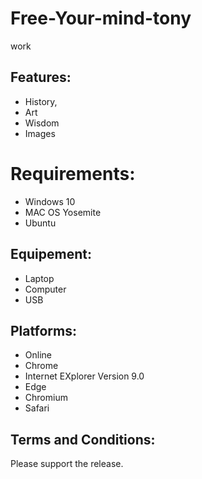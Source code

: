 # Free-Your-mind-tony
work

## Features:
* History,
* Art 
* Wisdom 
* Images

# Requirements:
* Windows 10
* MAC OS Yosemite
* Ubuntu
## Equipement:
* Laptop
* Computer
* USB
## Platforms:
* Online
* Chrome
* Internet EXplorer Version 9.0
* Edge
* Chromium
* Safari
## Terms and Conditions:
Please support the release.
